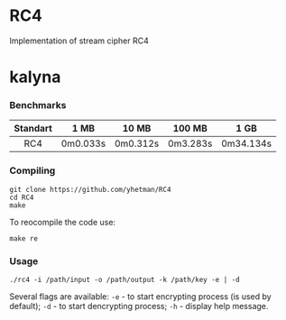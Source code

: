 # RC4
Implementation of stream cipher RC4
# kalyna


### Benchmarks

|      Standart    |     1 MB    |    10 MB    |   100 MB   |    1 GB        |
|       :---:      |    :----:   |     :---:   |     :--:   |    :---:       | 
|        RC4       |   0m0.033s  |   0m0.312s  |  0m3.283s  |   0m34.134s    |



### Compiling


```
git clone https://github.com/yhetman/RC4
cd RC4
make
```

To reocompile the code use:

```
make re
```

### Usage

```
./rc4 -i /path/input -o /path/output -k /path/key -e | -d
```

Several flags are available:
`-e` - to start encrypting process (is used by default);
`-d` - to start dencrypting process;
`-h` - display help message.
